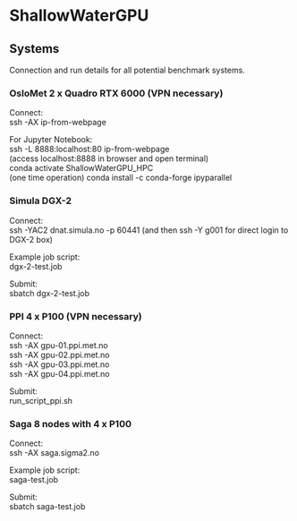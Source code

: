 # ShallowWaterGPU

## Systems
Connection and run details for all potential benchmark systems.

### OsloMet 2 x Quadro RTX 6000 (VPN necessary)
Connect:  
ssh -AX ip-from-webpage  
  
For Jupyter Notebook:  
ssh -L 8888:localhost:80 ip-from-webpage  
(access localhost:8888 in browser and open terminal)  
conda activate ShallowWaterGPU_HPC  
(one time operation) conda install -c conda-forge ipyparallel  

### Simula DGX-2
Connect:  
ssh -YAC2 dnat.simula.no -p 60441 (and then ssh -Y g001 for direct login to DGX-2 box)

Example job script:  
dgx-2-test.job

Submit:  
sbatch dgx-2-test.job

### PPI 4 x P100 (VPN necessary)
Connect:  
ssh -AX gpu-01.ppi.met.no  
ssh -AX gpu-02.ppi.met.no  
ssh -AX gpu-03.ppi.met.no  
ssh -AX gpu-04.ppi.met.no

Submit:  
run_script_ppi.sh

### Saga 8 nodes with 4 x P100
Connect:  
ssh -AX saga.sigma2.no

Example job script:  
saga-test.job

Submit:  
sbatch saga-test.job
